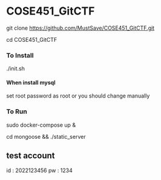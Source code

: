 # COSE451_GitCTF

git clone https://github.com/MustSave/COSE451_GitCTF.git

cd COSE451_GitCTF

### To Install ###
./init.sh

#### When install mysql ####
set root password as root
or you should change manually

### To Run ###
sudo docker-compose up &

cd mongoose && ./static_server

## test account ##
id : 2022123456
pw : 1234

